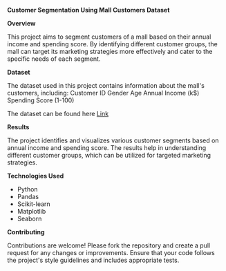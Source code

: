 **Customer Segmentation Using Mall Customers Dataset**

**Overview**

This project aims to segment customers of a mall based on their annual income and spending score. By identifying different customer groups, the mall can target its marketing strategies more effectively and cater to the specific needs of each segment.

**Dataset**

The dataset used in this project contains information about the mall's customers, including:
Customer ID
Gender
Age
Annual Income (k$)
Spending Score (1-100)

The dataset can be found here [Link](https://www.kaggle.com/datasets/vjchoudhary7/customer-segmentation-tutorial-in-python)

**Results**

The project identifies and visualizes various customer segments based on annual income and spending score. The results help in understanding different customer groups, which can be utilized for targeted marketing strategies.

**Technologies Used**

- Python
- Pandas
- Scikit-learn
- Matplotlib
- Seaborn

**Contributing**

Contributions are welcome! Please fork the repository and create a pull request for any changes or improvements. Ensure that your code follows the project's style guidelines and includes appropriate tests.


